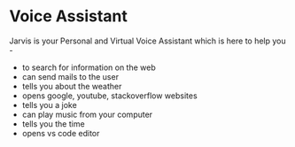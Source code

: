 # Voice Assistant

Jarvis is your Personal and Virtual Voice Assistant which is here to help you -

<ul>
  <li>to search for information on the web</li>
  <li>can send mails to the user</li>
  <li>tells you about the weather</li>
  <li>opens google, youtube, stackoverflow websites</li>
  <li>tells you a joke</li>
  <li>can play music from your computer</li>
  <li>tells you the time</li>
  <li>opens vs code editor</li>
</ul>
